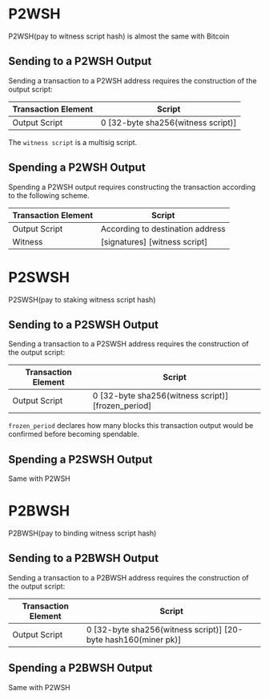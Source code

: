 # P2WSH

P2WSH(pay to witness script hash) is almost the same with Bitcoin

## Sending to a P2WSH Output

Sending a transaction to a P2WSH address requires the construction of the output script:

| Transaction Element | Script |
| ---- | ---- |
| Output Script | 0 [32-byte sha256(witness script)] |

The `witness script` is a multisig script.

## Spending a P2WSH Output

Spending a P2WSH output requires constructing the transaction according to the following scheme.

| Transaction Element | Script |
| ---- | ---- |
| Output Script | According to destination address |
| Witness | [signatures] [witness script] |

# P2SWSH

P2SWSH(pay to staking witness script hash)

## Sending to a P2SWSH Output

Sending a transaction to a P2SWSH address requires the construction of the output script:

| Transaction Element | Script |
| ---- | ---- |
| Output Script | 0 [32-byte sha256(witness script)] [frozen_period] |

`frozen_period` declares how many blocks this transaction output would be confirmed before becoming spendable.

## Spending a P2SWSH Output

Same with P2WSH

# P2BWSH

P2BWSH(pay to binding witness script hash)

## Sending to a P2BWSH Output

Sending a transaction to a P2BWSH address requires the construction of the output script:

| Transaction Element | Script |
| ---- | ---- |
| Output Script | 0 [32-byte sha256(witness script)] [20-byte hash160(miner pk)] |

## Spending a P2BWSH Output

Same with P2WSH
